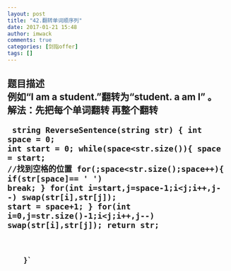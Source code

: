 ```yaml
---
layout: post
title: "42.翻转单词顺序列"
date: 2017-01-21 15:48
author: imwack
comments: true
categories: [剑指offer]
tags: []
---
```

<h2 class="subject-item-title">题目描述


<div class="subject-describe">例如“I am a student.”翻转为“student. a am I” 。</div>
<div class="subject-describe"></div>
<div class="subject-describe">解法：先把每个单词翻转 再整个翻转</div>
<div class="subject-describe">


<code class="">    string ReverseSentence(string str) {
            int space = 0;
            int start = 0;
            while(space&lt;str.size()){
                space = start;
                //找到空格的位置
                for(;space&lt;str.size();space++){
                    if(str[space]== ' ')
                        break;
                   }
                for(int i=start,j=space-1;i&lt;j;i++,j--)
                    swap(str[i],str[j]);
                start = space+1;
            }
            for(int i=0,j=str.size()-1;i&lt;j;i++,j--)
                swap(str[i],str[j]);
            return str;
           
            
        }`

&nbsp;

</div>
